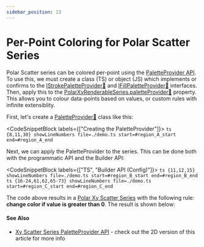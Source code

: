 ```yaml
---
sidebar_position: 13
---
```


# Per-Point Coloring for Polar Scatter Series

Polar Scatter series can be colored per-point using the [PaletteProvider API](/docs/2d-charts/chart-types/palette-provider-api/palette-provider-api-overview). To use this, we must create a class (TS) or object (JS) which implements or confirms to the [IStrokePaletteProvider:blue_book:](https://www.scichart.com/documentation/js/current/typedoc/interfaces/istrokepaletteprovider.html) and [IFillPaletteProvider:blue_book:](https://www.scichart.com/documentation/js/current/typedoc/interfaces/ifillpaletteprovider.html) interfaces. Then, apply this to the [PolarXyRenderableSeries.paletteProvider:blue_book:](https://www.scichart.com/documentation/js/v4/typedoc/classes/polarxyrenderableseries.html#paletteprovider) property. This allows you to colour data-points based on values, or custom rules with infinite extensiblity.

First, let's create a [PaletteProvider:blue_book:](https://www.scichart.com/documentation/js/current/typedoc/interfaces/istrokepaletteprovider.html) class like this:

<CodeSnippetBlock labels={["Creating the PaletteProvider"]}>
    ```ts {8,11,30} showLineNumbers file=./demo.ts start=#region_A_start end=#region_A_end
    ```
</CodeSnippetBlock>

Next, we can apply the PaletteProvider to the series. This can be done both with the programmatic API and the Builder API:

<CodeSnippetBlock labels={["TS", "Builder API (Config)"]}>
    ```ts {11,12,15} showLineNumbers file=./demo.ts start=#region_B_start end=#region_B_end
    ```
    ```ts {16-24,61,62,65-73} showLineNumbers file=./demo.ts start=#region_C_start end=#region_C_end
    ```
</CodeSnippetBlock>

The code above results in a [Polar Xy Scatter Series](/docs/2d-charts/chart-types/polar-xy-scatter-renderable-series) with the following rule: **change color if value is greater than 0**. The result is shown below:

<LiveDocSnippet name="./demo" />

#### See Also

* [Xy Scatter Series PaletteProvider API](/docs/2d-charts/chart-types/palette-provider-api/xy-scatter-renderable-series) - check out the 2D version of this article for more info